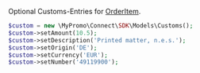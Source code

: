 Optional Customs-Entries for [OrderItem][OrderItem].

```php
$custom = new \MyPromo\Connect\SDK\Models\Customs();
$custom->setAmount(10.5);
$custom->setDescription('Printed matter, n.e.s.');
$custom->setOrigin('DE');
$custom->setCurrency('EUR');
$custom->setNumber('49119900');
```

[OrderItem]: OrderItem.md
